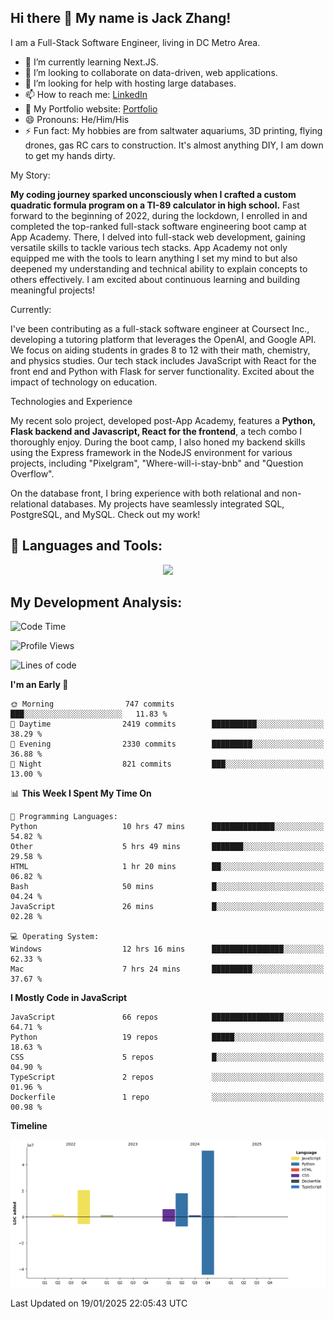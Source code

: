 
## Hi there 👋 My name is Jack Zhang!
I am a Full-Stack Software Engineer, living in DC Metro Area.

* 🌱 I’m currently learning Next.JS.
* 👯 I’m looking to collaborate on data-driven, web applications.
* 🤔 I’m looking for help with hosting large databases.
* 📫 How to reach me: [LinkedIn](https://www.linkedin.com/in/jack-zhang-1ba90929/)
* 🔭 My Portfolio website: [Portfolio](https://www.jackzhang.io)
* 😄 Pronouns: He/Him/His
* ⚡ Fun fact: My hobbies are from saltwater aquariums, 3D printing, flying drones, gas RC cars to construction. It's almost anything DIY, I am down to get my hands dirty.

My Story:

**My coding journey sparked unconsciously when I crafted a custom quadratic formula program on a TI-89 calculator in high school.** Fast forward to the beginning of 2022, during the lockdown, I enrolled in and completed the top-ranked full-stack software engineering boot camp at App Academy. There, I delved into full-stack web development, gaining versatile skills to tackle various tech stacks. App Academy not only equipped me with the tools to learn anything I set my mind to but also deepened my understanding and technical ability to explain concepts to others effectively. I am excited about continuous learning and building meaningful projects!

Currently:

I've been contributing as a full-stack software engineer at Coursect Inc., developing a tutoring platform that leverages the OpenAI, and Google API. We focus on aiding students in grades 8 to 12 with their math, chemistry, and physics studies. Our tech stack includes JavaScript with React for the front end and Python with Flask for server functionality. Excited about the impact of technology on education.

Technologies and Experience

My recent solo project, developed post-App Academy, features a **Python, Flask backend and Javascript, React for the frontend**, a tech combo I thoroughly enjoy. During the boot camp, I also honed my backend skills using the Express framework in the NodeJS environment for various projects, including "Pixelgram",  "Where-will-i-stay-bnb" and "Question Overflow".

On the database front, I bring experience with both relational and non-relational databases. My projects have seamlessly integrated SQL, PostgreSQL, and MySQL. Check out my work!


## 🧰 Languages and Tools:
<p align="center">
  <a href="https://skillicons.dev">
    <img src="https://skillicons.dev/icons?i=js,py,react,redux,html,css,flask,sequelize,express,npm,sqlite,postgres,github,postman,docker,nextjs,tailwind,gcp,ai" />
  </a>
</p>


## My Development Analysis:
<!--START_SECTION:waka-->
![Code Time](http://img.shields.io/badge/Code%20Time-1%2C246%20hrs%2046%20mins-blue)

![Profile Views](http://img.shields.io/badge/Profile%20Views-1-blue)

![Lines of code](https://img.shields.io/badge/From%20Hello%20World%20I%27ve%20Written-98.8%20million%20lines%20of%20code-blue)

**I'm an Early 🐤** 

```text
🌞 Morning                747 commits         ███░░░░░░░░░░░░░░░░░░░░░░   11.83 % 
🌆 Daytime                2419 commits        ██████████░░░░░░░░░░░░░░░   38.29 % 
🌃 Evening                2330 commits        █████████░░░░░░░░░░░░░░░░   36.88 % 
🌙 Night                  821 commits         ███░░░░░░░░░░░░░░░░░░░░░░   13.00 % 
```


📊 **This Week I Spent My Time On** 

```text
💬 Programming Languages: 
Python                   10 hrs 47 mins      ██████████████░░░░░░░░░░░   54.82 % 
Other                    5 hrs 49 mins       ███████░░░░░░░░░░░░░░░░░░   29.58 % 
HTML                     1 hr 20 mins        ██░░░░░░░░░░░░░░░░░░░░░░░   06.82 % 
Bash                     50 mins             █░░░░░░░░░░░░░░░░░░░░░░░░   04.24 % 
JavaScript               26 mins             █░░░░░░░░░░░░░░░░░░░░░░░░   02.28 % 

💻 Operating System: 
Windows                  12 hrs 16 mins      ████████████████░░░░░░░░░   62.33 % 
Mac                      7 hrs 24 mins       █████████░░░░░░░░░░░░░░░░   37.67 % 
```

**I Mostly Code in JavaScript** 

```text
JavaScript               66 repos            ████████████████░░░░░░░░░   64.71 % 
Python                   19 repos            █████░░░░░░░░░░░░░░░░░░░░   18.63 % 
CSS                      5 repos             █░░░░░░░░░░░░░░░░░░░░░░░░   04.90 % 
TypeScript               2 repos             ░░░░░░░░░░░░░░░░░░░░░░░░░   01.96 % 
Dockerfile               1 repo              ░░░░░░░░░░░░░░░░░░░░░░░░░   00.98 % 
```



**Timeline**

![Lines of Code chart](https://raw.githubusercontent.com/jzhang319/jzhang319/master/assets/bar_graph.png)


 Last Updated on 19/01/2025 22:05:43 UTC
<!--END_SECTION:waka-->
